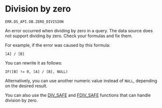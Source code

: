 # Division by zero

`ERR.DS_API.DB.ZERO_DIVISION`

An error occurred when dividing by zero in a query.
The data source does not support dividing by zero.
Check your formulas and fix them.

For example, if the error was caused by this formula:
```
[A] / [B]
```

You can rewrite it as follows:

```
IF([B] != 0, [A] / [B], NULL)
```

Alternatively, you can use another numeric value instead of `NULL`, depending on the desired result.

You can also use the [DIV_SAFE](../../../datalens/function-ref/DIV_SAFE.md) and [FDIV_SAFE](../../../datalens/function-ref/FDIV_SAFE.md) functions that can handle division by zero.
